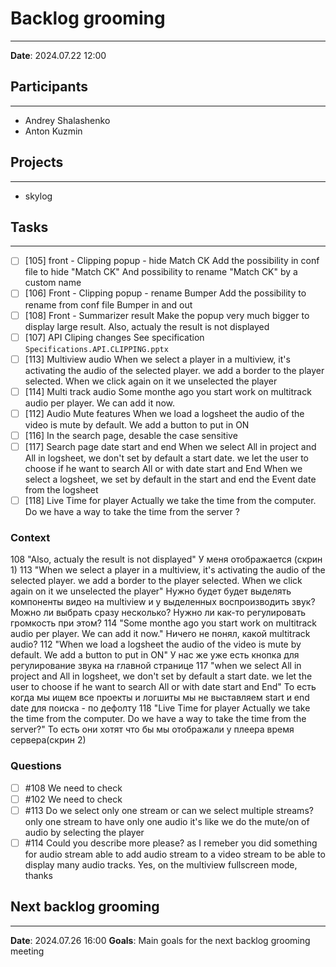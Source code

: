 # Backlog grooming

---

**Date**: 2024.07.22 12:00

## Participants

---

- Andrey Shalashenko
- Anton Kuzmin

## Projects

---

- skylog

## Tasks

---

- [ ] [105] front - Clipping popup - hide Match CK
      Add the possibility in conf file to hide "Match CK"
      And possibility to rename "Match CK" by a custom name
- [ ] [106] Front - Clipping popup - rename Bumper
      Add the possibility to rename from conf file Bumper in and out
- [ ] [108] Front - Summarizer result
      Make the popup very much bigger to display large result.
      Also, actualy the result is not displayed
- [ ] [107] API Cliping changes
      See specification `Specifications.API.CLIPPING.pptx`
- [ ] [113] Multiview audio
      When we select a player in a multiview, it's activating the audio of the selected player.
      we add a border to the player selected.
      When we click again on it we unselected the player
- [ ] [114] Multi track audio
      Some monthe ago you start work on multitrack audio per player.
      We can add it now.
- [ ] [112] Audio Mute features
      When we load a logsheet the audio of the video is mute by default.
      We add a button to put in ON
- [ ] [116] In the search page, desable the case sensitive
- [ ] [117] Search page date start and end
      When we select All in project and All in logsheet, we don't set by default a start date.
      we let the user to choose if he want to search All or with date start and End
      When we select a logsheet, we set by default in the start and end the Event date from the logsheet
- [ ] [118] Live Time for player
      Actually we take the time from the computer.
      Do we have a way to take the time from the server ?

### Context

108
"Also, actualy the result is not displayed"
У меня отображается (скрин 1)
113
"When we select a player in a multiview, it's activating the audio of the selected player.
we add a border to the player selected.
When we click again on it we unselected the player"
Нужно будет будет выделять компоненты видео на multiview и у выделенных воспроизводить звук? Можно ли выбрать сразу несколько? Нужно ли как-то регулировать громкость при этом?
114
"Some monthe ago you start work on multitrack audio per player.
We can add it now."
Ничего не понял, какой multitrack audio?
112
"When we load a logsheet the audio of the video is mute by default.
We add a button to put in ON"
У нас же уже есть кнопка для регулирование звука на главной странице
117
"when we select All in project and All in logsheet, we don't set by default a start date.
we let the user to choose if he want to search All or with date start and End"
То есть когда мы ищем все проекты и логшиты мы не выставляем start и end date для поиска - по дефолту
118
"Live Time for player
Actually we take the time from the computer.
Do we have a way to take the time from the server?"
То есть они хотят что бы мы отображали у плеера время сервера(скрин 2)

### Questions

- [ ] #108 We need to check
- [ ] #102 We need to check
- [ ] #113 Do we select only one stream or can we select multiple streams?
      only one stream
      to have only one audio
      it's like we do the mute/on of audio by selecting the player
- [ ] #114 Could you describe more please?
      as I remeber you did something for audio stream
      able to add audio stream to a video stream
      to be able to display many audio tracks.
      Yes, on the multiview fullscreen mode, thanks

## Next backlog grooming

---

**Date**: 2024.07.26 16:00
**Goals**: Main goals for the next backlog grooming meeting
